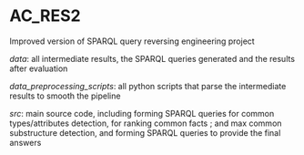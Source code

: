 # AC_RES2
Improved version of SPARQL query reversing engineering project

*data*: all intermediate results, the SPARQL queries generated and the results after evaluation

*data_preprocessing_scripts*: all python scripts that parse the intermediate results to smooth the pipeline

*src*: main source code, including forming SPARQL queries for common types/attributes detection, for ranking common facts ;
and max common substructure detection, and forming SPARQL queries to provide the final answers 
